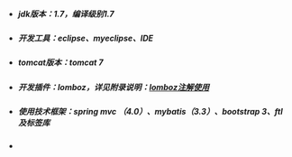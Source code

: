 * ##### jdk版本：1.7，编译级别1.7
* ##### 开发工具：eclipse、myeclipse、IDE
* ##### tomcat版本：tomcat 7
* ##### 开发插件：lomboz，详见附录说明：[lomboz注解使用](fu-lu/lombozzhu-jie-shi-yong.md)
* ##### 使用技术框架：spring mvc （4.0）、mybatis（3.3）、bootstrap 3、ftl及标签库
* ##### 



